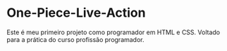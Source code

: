 # One-Piece-Live-Action
Este é meu primeiro projeto como programador em HTML e CSS. Voltado para a prática do curso profissão programador.
